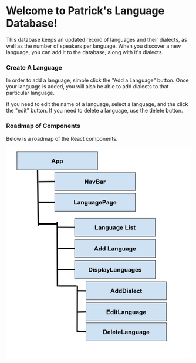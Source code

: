 <h1><strong>Welcome to Patrick's Language Database!</strong></h1> 

This database keeps an updated record of languages and their dialects, as well as the number of speakers per language. When you discover a new language, you can add it to the database, along with it's dialects. 

<h3><strong>Create A Language</strong></h3>

In order to add a language, simple click the "Add a Language" button. Once your language is added, you will also be able to add dialects to that particular language. 

If you need to edit the name of a language, select a language, and the click the "edit" button. If you need to delete a language, use the delete button. 

<h3><strong>Roadmap of Components</strong></h3>

Below is a roadmap of the React components. 

<img src="my-app-frontend/src/images/ComponentHierarchy.jpg">